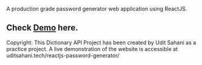 A production grade password generator web application using ReactJS.

<h2>Check <a href="https://react-js-password-generator-beta.vercel.app/" target="_blank"><b>Demo</b></a> here.</h2>

Copyright: This Dictionary API Project has been created by Udit Sahani as a practice project. A live demonstration of the website is accessible at uditsahani.tech/reactjs-password-generator/
